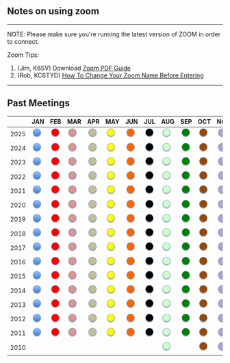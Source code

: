 ## Notes on using zoom

---

NOTE: Please make sure you're running the latest version of ZOOM in order to connect.

Zoom Tips:
1. (Jim, K6SV) Download [Zoom PDF Guide](/meetings/ZoomGuide.pdf)
2. (Rob, KC6TYD) [How To Change Your Zoom Name Before Entering](http://www.youtube.com/watch?v=TJisWaSTYFg)

---

## Past Meetings

|      | JAN | FEB | MAR | APR | MAY | JUN | JUL | AUG | SEP | OCT | NOV | DEC |
 |------|-----|-----|-----|-----|-----|-----|-----|-----|-----|-----|-----|-----|
 | 2025 | [<img src="/images/newsletter/jan.png" width="25" height="25" alt="JAN">](/meetings/2025/202501.html) | [<img src="/images/newsletter/feb.png" width="25" height="25" alt="FEB">](/meetings/2025/202502.html) | [<img src="/images/newsletter/mar.png" width="25" height="25" alt="MAR">](/meetings/2025/202503.html) | [<img src="/images/newsletter/apr.png" width="25" height="25" alt="APR">](/meetings/2025/202504.html) | [<img src="/images/newsletter/may.png" width="25" height="25" alt="MAY">](/meetings/2025/202503.html) | [<img src="/images/newsletter/jun.png" width="25" height="25" alt="JUN">](/meetings/2025/202506.html) | [<img src="/images/newsletter/jul.png" width="25" height="25" alt="JUL">](/meetings/2025/202507.html) | [<img src="/images/newsletter/aug.png" width="25" height="25" alt="AUG">](/meetings/2025/202508.html) | [<img src="/images/newsletter/sep.png" width="25" height="25" alt="SEP">](/meetings/2025/202509.html) | [<img src="/images/newsletter/oct.png" width="25" height="25" alt="OCT">](/meetings/2025/202510.html) | [<img src="/images/newsletter/nov.png" width="25" height="25" alt="NOV">](/meetings/2025/202511.html) | [<img src="/images/newsletter/dec.png" width="25" height="25" alt="DEC">](/meetings/2025/202512.html) |
 | 2024 | [<img src="/images/newsletter/jan.png" width="25" height="25" alt="JAN">](/meetings/2024/202401.html) | [<img src="/images/newsletter/feb.png" width="25" height="25" alt="FEB">](/meetings/2024/202402.html) | [<img src="/images/newsletter/mar.png" width="25" height="25" alt="MAR">](/meetings/2024/202403.html) | [<img src="/images/newsletter/apr.png" width="25" height="25" alt="APR">](/meetings/2024/202404.html) | [<img src="/images/newsletter/may.png" width="25" height="25" alt="MAY">](/meetings/2024/202403.html) | [<img src="/images/newsletter/jun.png" width="25" height="25" alt="JUN">](/meetings/2024/202406.html) | [<img src="/images/newsletter/jul.png" width="25" height="25" alt="JUL">](/meetings/2024/202407.html) | [<img src="/images/newsletter/aug.png" width="25" height="25" alt="AUG">](/meetings/2024/202408.html) | [<img src="/images/newsletter/sep.png" width="25" height="25" alt="SEP">](/meetings/2024/202409.html) | [<img src="/images/newsletter/oct.png" width="25" height="25" alt="OCT">](/meetings/2024/202410.html) | [<img src="/images/newsletter/nov.png" width="25" height="25" alt="NOV">](/meetings/2024/202411.html) | [<img src="/images/newsletter/dec.png" width="25" height="25" alt="DEC">](/meetings/2024/202412.html) |
 | 2023 | [<img src="/images/newsletter/jan.png" width="25" height="25" alt="JAN">](/meetings/2023/202301.html) | [<img src="/images/newsletter/feb.png" width="25" height="25" alt="FEB">](/meetings/2023/202302.html) | [<img src="/images/newsletter/mar.png" width="25" height="25" alt="MAR">](/meetings/2023/202303.html) | [<img src="/images/newsletter/apr.png" width="25" height="25" alt="APR">](/meetings/2023/202304.html) | [<img src="/images/newsletter/may.png" width="25" height="25" alt="MAY">](/meetings/2023/202303.html) | [<img src="/images/newsletter/jun.png" width="25" height="25" alt="JUN">](/meetings/2023/202306.html) | [<img src="/images/newsletter/jul.png" width="25" height="25" alt="JUL">](/meetings/2023/202307.html) | [<img src="/images/newsletter/aug.png" width="25" height="25" alt="AUG">](/meetings/2023/202308.html) | [<img src="/images/newsletter/sep.png" width="25" height="25" alt="SEP">](/meetings/2023/202309.html) | [<img src="/images/newsletter/oct.png" width="25" height="25" alt="OCT">](/meetings/2023/202310.html) | [<img src="/images/newsletter/nov.png" width="25" height="25" alt="NOV">](/meetings/2023/202311.html) | [<img src="/images/newsletter/dec.png" width="25" height="25" alt="DEC">](/meetings/2023/202312.html) |
 | 2022 | [<img src="/images/newsletter/jan.png" width="25" height="25" alt="JAN">](/meetings/2022/202201.html) | [<img src="/images/newsletter/feb.png" width="25" height="25" alt="FEB">](/meetings/2022/202202.html) | [<img src="/images/newsletter/mar.png" width="25" height="25" alt="MAR">](/meetings/2022/202203.html) | [<img src="/images/newsletter/apr.png" width="25" height="25" alt="APR">](/meetings/2022/202204.html) | [<img src="/images/newsletter/may.png" width="25" height="25" alt="MAY">](/meetings/2022/202203.html) | [<img src="/images/newsletter/jun.png" width="25" height="25" alt="JUN">](/meetings/2022/202206.html) | [<img src="/images/newsletter/jul.png" width="25" height="25" alt="JUL">](/meetings/2022/202207.html) | [<img src="/images/newsletter/aug.png" width="25" height="25" alt="AUG">](/meetings/2022/202208.html) | [<img src="/images/newsletter/sep.png" width="25" height="25" alt="SEP">](/meetings/2022/202209.html) | [<img src="/images/newsletter/oct.png" width="25" height="25" alt="OCT">](/meetings/2022/202210.html) | [<img src="/images/newsletter/nov.png" width="25" height="25" alt="NOV">](/meetings/2022/202211.html) | [<img src="/images/newsletter/dec.png" width="25" height="25" alt="DEC">](/meetings/2022/202212.html) |
 | 2021 | [<img src="/images/newsletter/jan.png" width="25" height="25" alt="JAN">](/meetings/2021/202101.html) | [<img src="/images/newsletter/feb.png" width="25" height="25" alt="FEB">](/meetings/2021/202102.html) | [<img src="/images/newsletter/mar.png" width="25" height="25" alt="MAR">](/meetings/2021/202103.html) | [<img src="/images/newsletter/apr.png" width="25" height="25" alt="APR">](/meetings/2021/202104.html) | [<img src="/images/newsletter/may.png" width="25" height="25" alt="MAY">](/meetings/2021/202103.html) | [<img src="/images/newsletter/jun.png" width="25" height="25" alt="JUN">](/meetings/2021/202106.html) | [<img src="/images/newsletter/jul.png" width="25" height="25" alt="JUL">](/meetings/2021/202107.html) | [<img src="/images/newsletter/aug.png" width="25" height="25" alt="AUG">](/meetings/2021/202108.html) | [<img src="/images/newsletter/sep.png" width="25" height="25" alt="SEP">](/meetings/2021/202109.html) | [<img src="/images/newsletter/oct.png" width="25" height="25" alt="OCT">](/meetings/2021/202110.html) | [<img src="/images/newsletter/nov.png" width="25" height="25" alt="NOV">](/meetings/2021/202111.html) | [<img src="/images/newsletter/dec.png" width="25" height="25" alt="DEC">](/meetings/2021/202112.html) |
 | 2020 | [<img src="/images/newsletter/jan.png" width="25" height="25" alt="JAN">](/meetings/2020/202001.html) | [<img src="/images/newsletter/feb.png" width="25" height="25" alt="FEB">](/meetings/2020/202002.html) | [<img src="/images/newsletter/mar.png" width="25" height="25" alt="MAR">](/meetings/2020/202003.html) | [<img src="/images/newsletter/apr.png" width="25" height="25" alt="APR">](/meetings/2020/202004.html) | [<img src="/images/newsletter/may.png" width="25" height="25" alt="MAY">](/meetings/2020/202003.html) | [<img src="/images/newsletter/jun.png" width="25" height="25" alt="JUN">](/meetings/2020/202006.html) | [<img src="/images/newsletter/jul.png" width="25" height="25" alt="JUL">](/meetings/2020/202007.html) | [<img src="/images/newsletter/aug.png" width="25" height="25" alt="AUG">](/meetings/2020/202008.html) | [<img src="/images/newsletter/sep.png" width="25" height="25" alt="SEP">](/meetings/2020/202009.html) | [<img src="/images/newsletter/oct.png" width="25" height="25" alt="OCT">](/meetings/2020/202010.html) | [<img src="/images/newsletter/nov.png" width="25" height="25" alt="NOV">](/meetings/2020/202011.html) | [<img src="/images/newsletter/dec.png" width="25" height="25" alt="DEC">](/meetings/2020/202012.html) |
 | 2019 | [<img src="/images/newsletter/jan.png" width="25" height="25" alt="JAN">](/meetings/2019/201901.html) | [<img src="/images/newsletter/feb.png" width="25" height="25" alt="FEB">](/meetings/2019/201902.html) | [<img src="/images/newsletter/mar.png" width="25" height="25" alt="MAR">](/meetings/2019/201903.html) | [<img src="/images/newsletter/apr.png" width="25" height="25" alt="APR">](/meetings/2019/201904.html) | [<img src="/images/newsletter/may.png" width="25" height="25" alt="MAY">](/meetings/2019/201903.html) | [<img src="/images/newsletter/jun.png" width="25" height="25" alt="JUN">](/meetings/2019/201906.html) | [<img src="/images/newsletter/jul.png" width="25" height="25" alt="JUL">](/meetings/2019/201907.html) | [<img src="/images/newsletter/aug.png" width="25" height="25" alt="AUG">](/meetings/2019/201908.html) | [<img src="/images/newsletter/sep.png" width="25" height="25" alt="SEP">](/meetings/2019/201909.html) | [<img src="/images/newsletter/oct.png" width="25" height="25" alt="OCT">](/meetings/2019/201910.html) | [<img src="/images/newsletter/nov.png" width="25" height="25" alt="NOV">](/meetings/2019/201911.html) | [<img src="/images/newsletter/dec.png" width="25" height="25" alt="DEC">](/meetings/2019/201912.html) |
 | 2018 | [<img src="/images/newsletter/jan.png" width="25" height="25" alt="JAN">](/meetings/2018/201801.html) | [<img src="/images/newsletter/feb.png" width="25" height="25" alt="FEB">](/meetings/2018/201802.html) | [<img src="/images/newsletter/mar.png" width="25" height="25" alt="MAR">](/meetings/2018/201803.html) | [<img src="/images/newsletter/apr.png" width="25" height="25" alt="APR">](/meetings/2018/201804.html) | [<img src="/images/newsletter/may.png" width="25" height="25" alt="MAY">](/meetings/2018/201803.html) | [<img src="/images/newsletter/jun.png" width="25" height="25" alt="JUN">](/meetings/2018/201806.html) | [<img src="/images/newsletter/jul.png" width="25" height="25" alt="JUL">](/meetings/2018/201807.html) | [<img src="/images/newsletter/aug.png" width="25" height="25" alt="AUG">](/meetings/2018/201808.html) | [<img src="/images/newsletter/sep.png" width="25" height="25" alt="SEP">](/meetings/2018/201809.html) | [<img src="/images/newsletter/oct.png" width="25" height="25" alt="OCT">](/meetings/2018/201810.html) | [<img src="/images/newsletter/nov.png" width="25" height="25" alt="NOV">](/meetings/2018/201811.html) | [<img src="/images/newsletter/dec.png" width="25" height="25" alt="DEC">](/meetings/2018/201812.html) |
 | 2017 | [<img src="/images/newsletter/jan.png" width="25" height="25" alt="JAN">](/meetings/2017/201701.html) | [<img src="/images/newsletter/feb.png" width="25" height="25" alt="FEB">](/meetings/2017/201702.html) | [<img src="/images/newsletter/mar.png" width="25" height="25" alt="MAR">](/meetings/2017/201703.html) | [<img src="/images/newsletter/apr.png" width="25" height="25" alt="APR">](/meetings/2017/201704.html) | [<img src="/images/newsletter/may.png" width="25" height="25" alt="MAY">](/meetings/2017/201703.html) | [<img src="/images/newsletter/jun.png" width="25" height="25" alt="JUN">](/meetings/2017/201706.html) | [<img src="/images/newsletter/jul.png" width="25" height="25" alt="JUL">](/meetings/2017/201707.html) | [<img src="/images/newsletter/aug.png" width="25" height="25" alt="AUG">](/meetings/2017/201708.html) | [<img src="/images/newsletter/sep.png" width="25" height="25" alt="SEP">](/meetings/2017/201709.html) | [<img src="/images/newsletter/oct.png" width="25" height="25" alt="OCT">](/meetings/2017/201710.html) | [<img src="/images/newsletter/nov.png" width="25" height="25" alt="NOV">](/meetings/2017/201711.html) | |
 | 2016 | [<img src="/images/newsletter/jan.png" width="25" height="25" alt="JAN">](/meetings/2016/201601.html) | [<img src="/images/newsletter/feb.png" width="25" height="25" alt="FEB">](/meetings/2016/201602.html) | [<img src="/images/newsletter/mar.png" width="25" height="25" alt="MAR">](/meetings/2016/201603.html) | [<img src="/images/newsletter/apr.png" width="25" height="25" alt="APR">](/meetings/2016/201604.html) | [<img src="/images/newsletter/may.png" width="25" height="25" alt="MAY">](/meetings/2016/201603.html) | [<img src="/images/newsletter/jun.png" width="25" height="25" alt="JUN">](/meetings/2016/201606.html) | [<img src="/images/newsletter/jul.png" width="25" height="25" alt="JUL">](/meetings/2016/201607.html) | [<img src="/images/newsletter/aug.png" width="25" height="25" alt="AUG">](/meetings/2016/201608.html) | [<img src="/images/newsletter/sep.png" width="25" height="25" alt="SEP">](/meetings/2016/201609.html) | [<img src="/images/newsletter/oct.png" width="25" height="25" alt="OCT">](/meetings/2016/201610.html) | [<img src="/images/newsletter/nov.png" width="25" height="25" alt="NOV">](/meetings/2016/201611.html) | [<img src="/images/newsletter/dec.png" width="25" height="25" alt="DEC">](/meetings/2016/201612.html) |
 | 2015 | [<img src="/images/newsletter/jan.png" width="25" height="25" alt="JAN">](/meetings/2015/201501.html) | [<img src="/images/newsletter/feb.png" width="25" height="25" alt="FEB">](/meetings/2015/201502.html) | [<img src="/images/newsletter/mar.png" width="25" height="25" alt="MAR">](/meetings/2015/201503.html) | [<img src="/images/newsletter/apr.png" width="25" height="25" alt="APR">](/meetings/2015/201504.html) | [<img src="/images/newsletter/may.png" width="25" height="25" alt="MAY">](/meetings/2015/201503.html) | [<img src="/images/newsletter/jun.png" width="25" height="25" alt="JUN">](/meetings/2015/201506.html) | [<img src="/images/newsletter/jul.png" width="25" height="25" alt="JUL">](/meetings/2015/201507.html) | [<img src="/images/newsletter/aug.png" width="25" height="25" alt="AUG">](/meetings/2015/201508.html) | [<img src="/images/newsletter/sep.png" width="25" height="25" alt="SEP">](/meetings/2015/201509.html) | [<img src="/images/newsletter/oct.png" width="25" height="25" alt="OCT">](/meetings/2015/201510.html) | [<img src="/images/newsletter/nov.png" width="25" height="25" alt="NOV">](/meetings/2015/201511.html) | [<img src="/images/newsletter/dec.png" width="25" height="25" alt="DEC">](/meetings/2015/201512.html) |
 | 2014 | [<img src="/images/newsletter/jan.png" width="25" height="25" alt="JAN">](/meetings/2014/201401.html) | [<img src="/images/newsletter/feb.png" width="25" height="25" alt="FEB">](/meetings/2014/201402.html) | [<img src="/images/newsletter/mar.png" width="25" height="25" alt="MAR">](/meetings/2014/201403.html) | [<img src="/images/newsletter/apr.png" width="25" height="25" alt="APR">](/meetings/2014/201404.html) | [<img src="/images/newsletter/may.png" width="25" height="25" alt="MAY">](/meetings/2014/201403.html) | [<img src="/images/newsletter/jun.png" width="25" height="25" alt="JUN">](/meetings/2014/201406.html) | [<img src="/images/newsletter/jul.png" width="25" height="25" alt="JUL">](/meetings/2014/201407.html) | [<img src="/images/newsletter/aug.png" width="25" height="25" alt="AUG">](/meetings/2014/201408.html) | [<img src="/images/newsletter/sep.png" width="25" height="25" alt="SEP">](/meetings/2014/201409.html) | [<img src="/images/newsletter/oct.png" width="25" height="25" alt="OCT">](/meetings/2014/201410.html) | [<img src="/images/newsletter/nov.png" width="25" height="25" alt="NOV">](/meetings/2014/201411.html) |  |
 | 2013 | [<img src="/images/newsletter/jan.png" width="25" height="25" alt="JAN">](/meetings/2013/201301.html) | [<img src="/images/newsletter/feb.png" width="25" height="25" alt="FEB">](/meetings/2013/201302.html) | [<img src="/images/newsletter/mar.png" width="25" height="25" alt="MAR">](/meetings/2013/201303.html) | [<img src="/images/newsletter/apr.png" width="25" height="25" alt="APR">](/meetings/2013/201304.html) | [<img src="/images/newsletter/may.png" width="25" height="25" alt="MAY">](/meetings/2013/201303.html) | [<img src="/images/newsletter/jun.png" width="25" height="25" alt="JUN">](/meetings/2013/201306.html) | [<img src="/images/newsletter/jul.png" width="25" height="25" alt="JUL">](/meetings/2013/201307.html) | [<img src="/images/newsletter/aug.png" width="25" height="25" alt="AUG">](/meetings/2013/201308.html) | [<img src="/images/newsletter/sep.png" width="25" height="25" alt="SEP">](/meetings/2013/201309.html) | [<img src="/images/newsletter/oct.png" width="25" height="25" alt="OCT">](/meetings/2013/201310.html) | [<img src="/images/newsletter/nov.png" width="25" height="25" alt="NOV">](/meetings/2013/201311.html) | [<img src="/images/newsletter/dec.png" width="25" height="25" alt="DEC">](/meetings/2013/201312.html) |
 | 2012 | [<img src="/images/newsletter/jan.png" width="25" height="25" alt="JAN">](/meetings/2012/201201.html) | [<img src="/images/newsletter/feb.png" width="25" height="25" alt="FEB">](/meetings/2012/201202.html) | [<img src="/images/newsletter/mar.png" width="25" height="25" alt="MAR">](/meetings/2012/201203.html) | [<img src="/images/newsletter/apr.png" width="25" height="25" alt="APR">](/meetings/2012/201204.html) | [<img src="/images/newsletter/may.png" width="25" height="25" alt="MAY">](/meetings/2012/201203.html) | [<img src="/images/newsletter/jun.png" width="25" height="25" alt="JUN">](/meetings/2012/201206.html) | [<img src="/images/newsletter/jul.png" width="25" height="25" alt="JUL">](/meetings/2012/201207.html) | [<img src="/images/newsletter/aug.png" width="25" height="25" alt="AUG">](/meetings/2012/201208.html) | [<img src="/images/newsletter/sep.png" width="25" height="25" alt="SEP">](/meetings/2012/201209.html) | [<img src="/images/newsletter/oct.png" width="25" height="25" alt="OCT">](/meetings/2012/201210.html) | [<img src="/images/newsletter/nov.png" width="25" height="25" alt="NOV">](/meetings/2012/201211.html) | [<img src="/images/newsletter/dec.png" width="25" height="25" alt="DEC">](/meetings/2012/201212.html) |
 | 2011 | [<img src="/images/newsletter/jan.png" width="25" height="25" alt="JAN">](/meetings/2011/201101.html) | [<img src="/images/newsletter/feb.png" width="25" height="25" alt="FEB">](/meetings/2011/201102.html) | [<img src="/images/newsletter/mar.png" width="25" height="25" alt="MAR">](/meetings/2011/201103.html) | [<img src="/images/newsletter/apr.png" width="25" height="25" alt="APR">](/meetings/2011/201104.html) | [<img src="/images/newsletter/may.png" width="25" height="25" alt="MAY">](/meetings/2011/201103.html) | [<img src="/images/newsletter/jun.png" width="25" height="25" alt="JUN">](/meetings/2011/201106.html) | [<img src="/images/newsletter/jul.png" width="25" height="25" alt="JUL">](/meetings/2011/201107.html) | [<img src="/images/newsletter/aug.png" width="25" height="25" alt="AUG">](/meetings/2011/201108.html) | [<img src="/images/newsletter/sep.png" width="25" height="25" alt="SEP">](/meetings/2011/201109.html) | [<img src="/images/newsletter/oct.png" width="25" height="25" alt="OCT">](/meetings/2011/201110.html) | [<img src="/images/newsletter/nov.png" width="25" height="25" alt="NOV">](/meetings/2011/201111.html) | [<img src="/images/newsletter/dec.png" width="25" height="25" alt="DEC">](/meetings/2011/201112.html) |
 | 2010 | | |  |  |  |  |  | [<img src="/images/newsletter/aug.png" width="25" height="25" alt="AUG">](/meetings/2010/201008.html) | | [<img src="/images/newsletter/oct.png" width="25" height="25" alt="OCT">](/meetings/2010/201010.html) | [<img src="/images/newsletter/nov.png" width="25" height="25" alt="NOV">](/meetings/2010/201011.html) | [<img src="/images/newsletter/dec.png" width="25" height="25" alt="DEC">](/meetings/2010/201012.html) |
